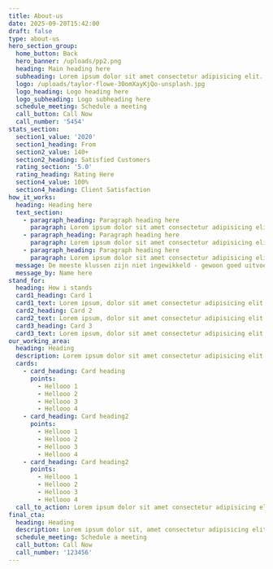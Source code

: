 ```yaml
---
title: About-us
date: 2025-09-20T15:42:00
draft: false
type: about-us
hero_section_group:
  home_button: Back
  hero_banner: /uploads/pp2.png
  heading: Main heading here
  subheading: Lorem ipsum dolor sit amet consectetur adipisicing elit. Voluptatibus nihil ducimus placeat laboriosam aspernatur temporibus autem nesciunt sint molestiae qui!
  logo: /uploads/taylor-flowe-30omXayKjQo-unsplash.jpg
  logo_heading: Logo heading here
  logo_subheading: Logo subheading here
  schedule_meeting: Schedule a meeting
  call_button: Call Now
  call_number: '5454'
stats_section:
  section1_value: '2020'
  section1_heading: From
  section2_value: 140+
  section2_heading: Satisfied Customers
  rating_section: '5.0'
  rating_heading: Rating Here
  section4_value: 100%
  section4_heading: Client Satisfaction
how_it_works:
  heading: Heading here
  text_section:
    - paragraph_heading: Paragraph heading here
      paragraph: Lorem ipsum dolor sit amet consectetur adipisicing elit. Assumenda, deleniti.
    - paragraph_heading: Paragraph heading here
      paragraph: Lorem ipsum dolor sit amet consectetur adipisicing elit. Assumenda, deleniti. adipisicing elit. Assumenda
    - paragraph_heading: Paragraph heading here
      paragraph: Lorem ipsum dolor sit amet consectetur adipisicing elit. Assumenda, deleniti.
  message: De meeste klussen zijn niet ingewikkeld - gewoon goed uitvoeren en netjes achterlaten.
  message_by: Name here
stand_for:
  heading: How i stands
  card1_heading: Card 1
  card1_text: Lorem ipsum, dolor sit amet consectetur adipisicing elit. Voluptates, ipsum!
  card2_heading: Card 2
  card2_text: Lorem ipsum, dolor sit amet consectetur adipisicing elit. Voluptates, ipsum2
  card3_heading: Card 3
  card3_text: Lorem ipsum, dolor sit amet consectetur adipisicing elit. Voluptates, ipsum3
our_working_area:
  heading: Heading
  description: Lorem ipsum dolor sit amet consectetur adipisicing elit. Expedita deserunt incidunt minus!
  cards:
    - card_heading: Card heading
      points:
        - Hellooo 1
        - Hellooo 2
        - Hellooo 3
        - Hellooo 4
    - card_heading: Card heading2
      points:
        - Hellooo 1
        - Hellooo 2
        - Hellooo 3
        - Hellooo 4
    - card_heading: Card heading2
      points:
        - Hellooo 1
        - Hellooo 2
        - Hellooo 3
        - Hellooo 4
  call_to_action: Lorem ipsum dolor sit amet consectetur adipisicing elit. Cumque, saepe.
final_cta:
  heading: Heading
  description: Lorem ipsum dolor sit, amet consectetur adipisicing elit. Autem, omnis
  schedule_meeting: Schedule a meeting
  call_button: Call Now
  call_number: '123456'
---
```


